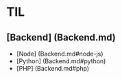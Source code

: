 # TIL

## [Backend] (Backend.md)
 * [Node] (Backend.md#node-js)
 * [Python] (Backend.md#python)
 * [PHP] (Backend.md#php)
